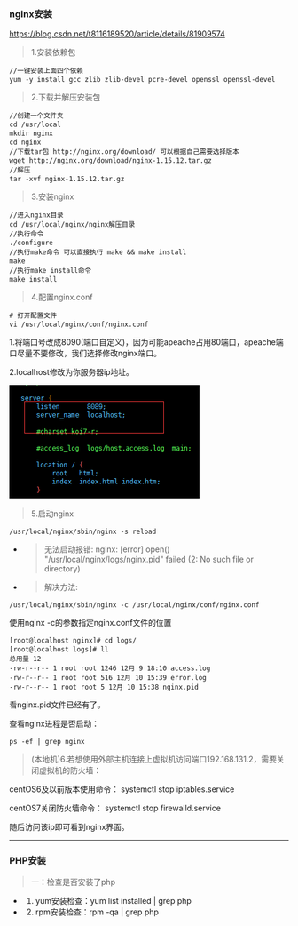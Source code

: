 ### nginx安装

 https://blog.csdn.net/t8116189520/article/details/81909574

> 1.安装依赖包
```
//一键安装上面四个依赖
yum -y install gcc zlib zlib-devel pcre-devel openssl openssl-devel
```
> 2.下载并解压安装包
```
//创建一个文件夹
cd /usr/local
mkdir nginx
cd nginx
//下载tar包 http://nginx.org/download/ 可以根据自己需要选择版本
wget http://nginx.org/download/nginx-1.15.12.tar.gz
//解压
tar -xvf nginx-1.15.12.tar.gz
```
> 3.安装nginx
```
//进入nginx目录
cd /usr/local/nginx/nginx解压目录
//执行命令
./configure
//执行make命令 可以直接执行 make && make install
make
//执行make install命令
make install
```
> 4.配置nginx.conf
```
# 打开配置文件
vi /usr/local/nginx/conf/nginx.conf

```

1.将端口号改成8090(端口自定义)，因为可能apeache占用80端口，apeache端口尽量不要修改，我们选择修改nginx端口。

2.localhost修改为你服务器ip地址。

![image](./images/20190923nginx.png)

> 5.启动nginx
```
/usr/local/nginx/sbin/nginx -s reload
```

- > 无法启动报错:  nginx: [error] open() "/usr/local/nginx/logs/nginx.pid" failed (2: No such file or directory)
- > 解决方法: 
```
/usr/local/nginx/sbin/nginx -c /usr/local/nginx/conf/nginx.conf
```
使用nginx -c的参数指定nginx.conf文件的位置
```
[root@localhost nginx]# cd logs/
[root@localhost logs]# ll
总用量 12
-rw-r--r-- 1 root root 1246 12月 9 18:10 access.log
-rw-r--r-- 1 root root 516 12月 10 15:39 error.log
-rw-r--r-- 1 root root 5 12月 10 15:38 nginx.pid
```
看nginx.pid文件已经有了。


查看nginx进程是否启动：
```
ps -ef | grep nginx
```

> (本地机)6.若想使用外部主机连接上虚拟机访问端口192.168.131.2，需要关闭虚拟机的防火墙：

centOS6及以前版本使用命令： systemctl stop iptables.service

centOS7关闭防火墙命令： systemctl stop firewalld.service

随后访问该ip即可看到nginx界面。

---

### PHP安装

> 一：检查是否安装了php

- 1. yum安装检查：yum list installed | grep php

- 2. rpm安装检查：rpm -qa | grep php

























